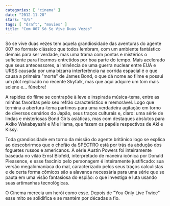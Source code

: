 ```yaml
---
categories: [ "cinema" ]
date: "2012-11-28"
stars: "4/5"
tags: [ "draft", "movies" ]
title: "Com 007 Só Se Vive Duas Vezes"
---
```

Só se vive duas vezes tem aquela grandiosidade das aventuras do agente
007 no formato clássico que todos lembram, com um ambiente fantástico
demais para ser verdade, mas uma trama com pontas e mistérios o
suficiente para ficarmos entretidos por boa parte do tempo. Mais acelerado
que seus antecessores, a iminência de uma guerra nuclear entre EUA e
URSS causada por uma bizarra interferência na corrida espacial é o
que causa a primeira "morte" de James Bond, o que dá nome ao filme e
possui um plot replicado no recente Skyfalk, mas que aqui adquire um
tom mais solene e... fúnebre!

A rapidez do filme se contrapõe à leve e inspirada música-tema, entre
as minhas favoritas pelo seu refrão característico e memorável. Logo
que termina a abertura-tema partimos para uma verdadeira agitação
em torno de diversos cenários do Japão, seus traços culturais e,
claro: uma série de lindas e misteriosas Bond Girls asiáticas, mas
com destaques abslutos para Akiko Wakabayashi e Mie Hama, que fazem os
papéis respectivos de Aki e Kissy.

Toda grandiosidade em torno da missão do agente britânico logo se
explica ao descobrirmos que o chefão da SPECTRO está por trás da
abdução dos foguetes russos e americanos. A série Austin Powers foi
inteiramente baseada no vilão Ernst Blofeld, interpretado de maneira
icônica por Donald Pleasence, e esse fascínio pelo personagem é
inteiramente justificado: sua versão megalomaníaca do mal, caracterizado
pelos seus traços calculistas e de certa forma cômicos são a alavanca
necessária para uma série que se pauta em uma visão fantasiosa do
espião: o que investiga e luta usando suas artimanhas tecnológicas.

O Cinema merecia um herói como esse. Depois de "You Only Live Twice"
esse mito se solidifica e se mantém por décadas a fio.

